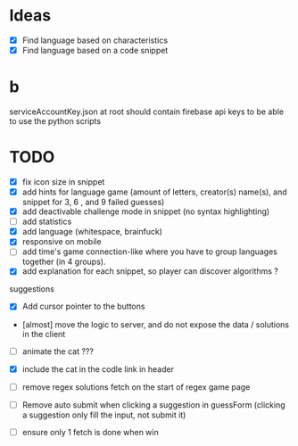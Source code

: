 # Ideas

- [x] Find language based on characteristics
- [x] Find language based on a code snippet

# b

serviceAccountKey.json at root should contain firebase api keys to be able to use the python scripts


# TODO
- [x] fix icon size in snippet
- [x] add hints for language game (amount of letters, creator(s) name(s), and snippet for 3, 6 , and 9 failed guesses)
- [x] add deactivable challenge mode in snippet (no syntax highlighting)
- [ ] add statistics
- [x] add language (whitespace, brainfuck)
- [x] responsive on mobile
- [ ] add time's game connection-like where you have to group languages together (in 4 groups).
- [x] add explanation for each snippet, so player can discover algorithms ?

suggestions
- [x] Add cursor pointer to the buttons
- [almost] move the logic to server, and do not expose the data / solutions in the client
- [ ] animate the cat ???
- [x] include the cat in the codle link in header

- [ ] remove regex solutions fetch  on the start of regex game page
- [ ] Remove auto submit when clicking a suggestion in guessForm (clicking a suggestion only fill the input, not submit it)
- [ ] ensure only 1 fetch is done when win